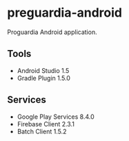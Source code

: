 # preguardia-android

Proguardia Android application.

## Tools

- Android Studio 1.5
- Gradle Plugin 1.5.0

## Services

- Google Play Services 8.4.0
- Firebase Client 2.3.1
- Batch Client 1.5.2

